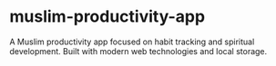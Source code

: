 # muslim-productivity-app
A Muslim productivity app focused on habit tracking and spiritual development. Built with modern web technologies and local storage.
